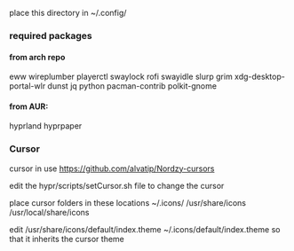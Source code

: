 place this directory in ~/.config/

### required packages

#### from arch repo
eww
wireplumber
playerctl
swaylock
rofi
swayidle
slurp
grim
xdg-desktop-portal-wlr
dunst
jq
python
pacman-contrib
polkit-gnome

#### from AUR:
hyprland
hyprpaper



### Cursor
cursor in use
https://github.com/alvatip/Nordzy-cursors

edit the hypr/scripts/setCursor.sh file to change the cursor

place cursor folders in these locations
~/.icons/
/usr/share/icons
/usr/local/share/icons

edit
/usr/share/icons/default/index.theme
~/.icons/default/index.theme
so that it inherits the cursor theme
